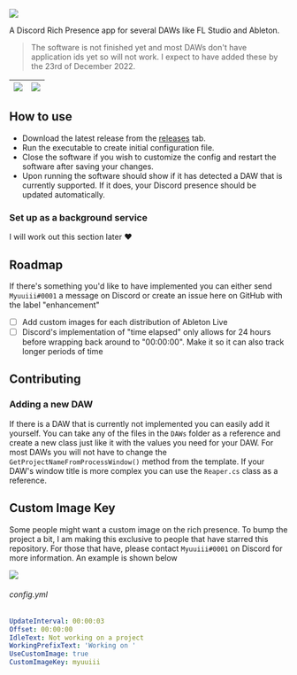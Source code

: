 ![](https://cdn.myuuiii.com/projects/dawpresence/DAWRichPresence_v2.png)

A Discord Rich Presence app for several DAWs like FL Studio and Ableton.

> The software is not finished yet and most DAWs don't have application ids yet so will not work. I expect to have added these by the 23rd of December 2022.

| ![](https://ss.myuuiii.com/Glf1gL6PvE.png) | ![](https://ss.myuuiii.com/Discord_edjjth5Bp5.png) |
| :----------------------------------------: | :------------------------------------------------: |


## How to use

- Download the latest release from the [releases](https://github.com/Myuuiii/DAWPresence/releases/) tab.
- Run the executable to create initial configuration file.
- Close the software if you wish to customize the config and restart the software after saving your changes.
- Upon running the software should show if it has detected a DAW that is currently supported. If it does, your Discord presence should be updated automatically.

### Set up as a background service

I will work out this section later ♥

## Roadmap

If there's something you'd like to have implemented you can either send `Myuuiii#0001` a message on Discord or create an issue here on GitHub with the label "enhancement"

- [ ] Add custom images for each distribution of Ableton Live
- [ ] Discord's implementation of "time elapsed" only allows for 24 hours before wrapping back around to "00:00:00". Make it so it can also track longer periods of time

## Contributing

### Adding a new DAW

If there is a DAW that is currently not implemented you can easily add it yourself. You can take any of the files in the `DAWs` folder as a reference and create a new class just like it with the values you need for your DAW. For most DAWs you will not have to change the `GetProjectNameFromProcessWindow()` method from the template. If your DAW's window title is more complex you can use the `Reaper.cs` class as a reference. 

## Custom Image Key

Some people might want a custom image on the rich presence. To bump the project a bit, I am making this exclusive to people that have starred this repository. For those that have, please contact `Myuuiii#0001` on Discord for more information. An example is shown below

![](https://ss.myuuiii.com/Discord_pe6dCw5B1o.png)

###### config.yml

```yml
UpdateInterval: 00:00:03
Offset: 00:00:00
IdleText: Not working on a project
WorkingPrefixText: 'Working on '
UseCustomImage: true
CustomImageKey: myuuiii
```


